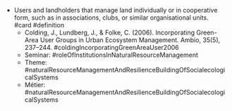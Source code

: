 - Users and landholders that manage land individually or in cooperative form, such as in associations, clubs, or similar organisational units. #card #definition
	- Colding, J., Lundberg, J., & Folke, C. (2006). Incorporating Green-Area User Groups in Urban Ecosystem Management. Ambio, 35(5), 237–244.
	  #coldingIncorporatingGreenAreaUser2006
	- Seminar: #roleOfInstitutionsInNaturalResourceManagement
	- Theme: #naturalResourceManagementAndResilienceBuildingOfSocialecologicalSystems
	- Métier: #naturalResourceManagementAndResilienceBuildingOfSocialecologicalSystems
